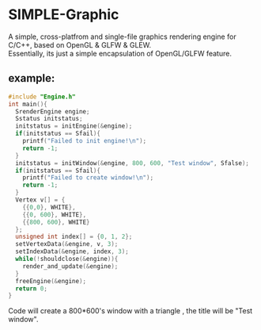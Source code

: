 # SIMPLE-Graphic
A simple, cross-platfrom and single-file graphics rendering engine for C/C++, based on OpenGL & GLFW & GLEW.  
Essentially, its just a simple encapsulation of OpenGL/GLFW feature.
## example:
```c
#include "Engine.h"
int main(){
  SrenderEngine engine;
  Sstatus initstatus;
  initstatus = initEngine(&engine);
  if(initstatus == Sfail){
    printf("Failed to init engine!\n");
    return -1;
  }
  initstatus = initWindow(&engine, 800, 600, "Test window", Sfalse);
  if(initstatus == Sfail){
    printf("Failed to create window!\n");
    return -1;
  }
  Vertex v[] = {
    {{0,0}, WHITE},
    {{0, 600}, WHITE},
    {{800, 600}, WHITE}
  };
  unsigned int index[] = {0, 1, 2};
  setVertexData(&engine, v, 3);
  setIndexData(&engine, index, 3);
  while(!shouldclose(&engine)){
    render_and_update(&engine);
  }
  freeEngine(&engine);
  return 0;
}
```
Code will create a 800*600's window with a triangle , the title will be "Test window".
